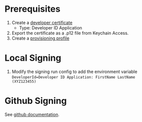 # Prerequisites
1. Create a [developer certificate](https://developer.apple.com/help/account/certificates/create-developer-id-certificates/)
   - Type: Developer ID Application
2. Export the certificate as a .p12 file from Keychain Access.
3. Create a [provisioning profile](https://developer.apple.com/account/resources/profiles/list)

# Local Signing
1. Modify the signing run config to add the environment variable `DeveloperId=Developer ID Application: FirstName LastName (XYZ123455)`

# Github Signing
See [github documentation](https://docs.github.com/en/actions/how-tos/deploy/deploy-to-third-party-platforms/sign-xcode-applications#creating-secrets-for-your-certificate-and-provisioning-profile).


